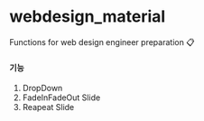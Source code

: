 # webdesign_material
Functions for web design engineer preparation :clipboard:

#### 기능
1. DropDown
2. FadeInFadeOut Slide
3. Reapeat Slide
